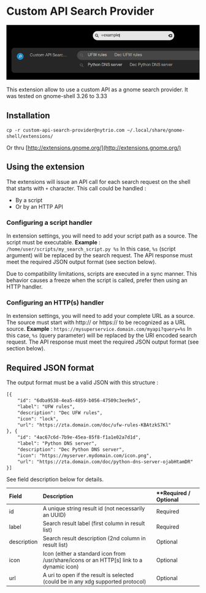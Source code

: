 # Custom API Search Provider


![Screenshot](screenshot.png)


This extension allow to use a custom API as a gnome search provider.
It was tested on gnome-shell 3.26 to 3.33



## Installation

```
cp -r custom-api-search-provider@nytrio.com ~/.local/share/gnome-shell/extensions/

```

Or thru [http://extensions.gnome.org/](http://extensions.gnome.org/)

## Using the extension

The extensions will issue an API call for each search request on the shell that starts with `+` character. This call could be handled :
* By a script 
* Or by an HTTP API



### Configuring a script handler

In extension settings, you will need to add your script path as a source. The script must be executable.
**Example** : `/home/user/scripts/my_search_script.py %s` 
In this case, `%s` (script argument) will be replaced by the search request.
The API response must meet the required JSON output format (see section below).

Due to compatibility limitations, scripts are executed in a sync manner. This behavior causes a freeze when the script is called, prefer then using an HTTP handler.


### Configuring an HTTP(s) handler

In extension settings, you will need to add your complete URL as a source. The source must start with http:// or https:// to be recognized as a URL source.
**Example** : `https://mysuperservice.domain.com/myapi?query=%s` 
In this case, `%s` (query parameter) will be replaced by the URI encoded search request.
The API response must meet the required JSON output format (see section below).


## Required JSON format

The output format must be a valid JSON with this structure :
```
[{
    "id": "6dba9538-4ea5-4859-b056-47509c3ee9e5",
    "label": "UFW rules",
    "description": "Dec UFW rules",
    "icon": "lock",
    "url": "https://zta.domain.com/doc/ufw-rules-KBAtzkS7Kl"
}, {
    "id": "4ac67c6d-7b9e-45ea-85f8-f1a1e02a7d1d",
    "label": "Python DNS server",
    "description": "Dec Python DNS server",
    "icon": "https://myserver.mydomain.com/icon.png",
    "url": "https://zta.domain.com/doc/python-dns-server-ojabHtamDR"
}]

```

See field description below for details.

| **Field** | **Description** | **Required / **Optional** |
|:--- |:--- |:--- |
| id | A unique string result id (not necessarily an UUID) | Required |
| label | Search result label (first column in result list) | Required |
| description | Search result description (2nd column in result list) | Optional |
| icon | Icon (either a standard icon from /usr/share/icons or an HTTP[s] link to a dynamic icon) | Optional |
| url | A uri to open if the result is selected (could be in any xdg supported protocol) | Optional |
